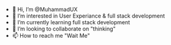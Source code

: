 - 👋 Hi, I’m @MuhammadUX
- 👀 I’m interested in User Experiance & full stack development
- 🌱 I’m currently learning full stack development
- 💞️ I’m looking to collaborate on "thinking"
- 📫 How to reach me "Wait Me"

<!---
MuhammadUX/MuhammadUX is a ✨ special ✨ repository because its `README.md` (this file) appears on your GitHub profile.
You can click the Preview link to take a look at your changes.
--->
